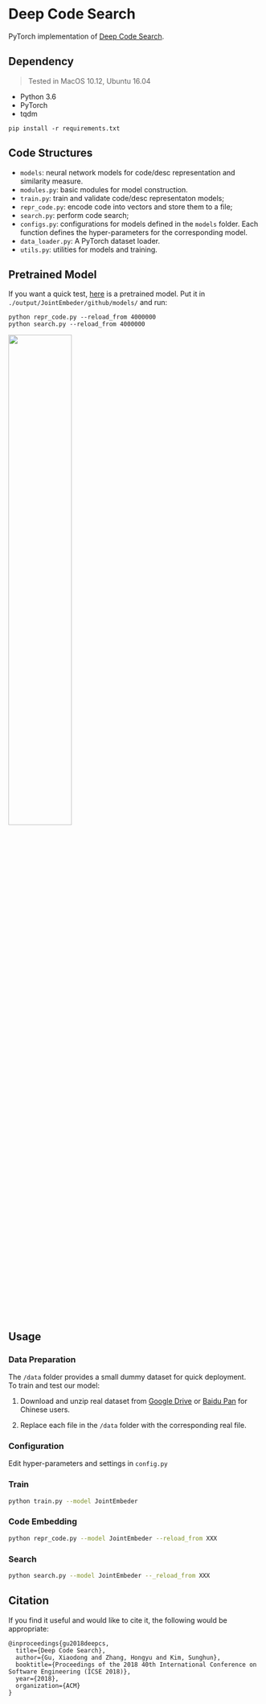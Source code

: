 # Deep Code Search

PyTorch implementation of [Deep Code Search](https://guxd.github.io/papers/deepcs.pdf).

## Dependency
> Tested in MacOS 10.12, Ubuntu 16.04
* Python 3.6
* PyTorch 
* tqdm

 ```
 pip install -r requirements.txt
 ```
 

## Code Structures

 - `models`: neural network models for code/desc representation and similarity measure.
 - `modules.py`: basic modules for model construction.
 - `train.py`: train and validate code/desc representaton models; 
 - `repr_code.py`: encode code into vectors and store them to a file; 
 - `search.py`: perform code search;
 - `configs.py`: configurations for models defined in the `models` folder. 
   Each function defines the hyper-parameters for the corresponding model.
 - `data_loader.py`: A PyTorch dataset loader.
 - `utils.py`: utilities for models and training. 

## Pretrained Model
   If you want a quick test, [here](https://drive.google.com/file/d/15HoKv0efrVXNTsqCxoq2Swgh6ohuq5jI/view?usp=sharing) is a pretrained model. Put it in `./output/JointEmbeder/github/models/` and run:
   ```
   python repr_code.py --reload_from 4000000
   python search.py --reload_from 4000000
   ```
   <img src="https://user-images.githubusercontent.com/6091014/86455134-2a71dc00-bd5b-11ea-98cb-6dc1ef1095df.png" width=50% height=50%>
 
## Usage

   ### Data Preparation
  The `/data` folder provides a small dummy dataset for quick deployment.  
  To train and test our model:
  
  1) Download and unzip real dataset from [Google Drive](https://drive.google.com/drive/folders/1GZYLT_lzhlVczXjD6dgwVUvDDPHMB6L7?usp=sharing) or [Baidu Pan](https://pan.baidu.com/s/1U_MtFXqq0C-Qh8WUFAWGvg) for Chinese users.
  
  2) Replace each file in the `/data` folder with the corresponding real file. 
  
   ### Configuration
   Edit hyper-parameters and settings in `config.py`

   ### Train
   
   ```bash
   python train.py --model JointEmbeder
   ```
   
   ### Code Embedding
   
   ```bash
   python repr_code.py --model JointEmbeder --reload_from XXX
   ```
   
   ### Search
   
   ```bash
   python search.py --model JointEmbeder --_reload_from XXX
   ```
   

## Citation

 If you find it useful and would like to cite it, the following would be appropriate:
```
@inproceedings{gu2018deepcs,
  title={Deep Code Search},
  author={Gu, Xiaodong and Zhang, Hongyu and Kim, Sunghun},
  booktitle={Proceedings of the 2018 40th International Conference on Software Engineering (ICSE 2018)},
  year={2018},
  organization={ACM}
}
```
